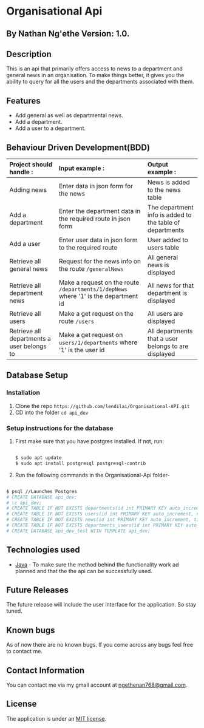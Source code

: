 # Organisational Api
## By **Nathan Ng'ethe** Version: 1.0.

## Description
This is an api that primarily offers access to news to a department and general news in an organisation. To make things better, it gives you the ability to query for all the users and the departments associated with them.

## Features
* Add general as well as departmental news.
* Add a department.
* Add a user to a department.


## Behaviour Driven Development(BDD)
| Project should handle : | Input example :     | Output example : |
| :------------- | :------------- | :-------------         |
| Adding news       | Enter data in json form for the news       | News is added to the news table    |
| Add a department       | Enter the department data in the required route in json form      | The department info is added to the table of departments  |
| Add a user       | Enter user data in json form to the required route       | User added to users table    |
| Retrieve all general news   | Request for the news info on the route `/generalNews`        | All general news is displayed    |
| Retrieve all department news   | Make a request on the route `/departments/1/depNews` where '1' is the department id | All news for that department is displayed    |
| Retrieve all users  | Make a get request on the route `/users`   | All users are displayed   |
| Retrieve all departments a user belongs to | Make a get request on `users/1/departments` where '1' is the user id | All departments that a user belongs to are displayed |


## Database Setup
### Installation
1. Clone the repo `https://github.com/lendilai/Organisational-API.git`
2. CD into the folder `cd api_dev`

### Setup instructions for the database
1. First make sure that you have postgres installed.
   If not, run:
   ```bash

   $ sudo apt update
   $ sudo apt install postgresql postgresql-contrib

    ```
2. Run the following commands in the Organisational-Api folder-

```bash

$ psql //Launches Postgres
# CREATE DATABASE api_dev;
# \c api_dev; 
# CREATE TABLE IF NOT EXISTS departments(id int PRIMARY KEY auto_increment, name VARCHAR, description VARCHAR, user_no int);
# CREATE TABLE IF NOT EXISTS users(id int PRIMARY KEY auto_increment, name VARCHAR, position VARCHAR, url VARCHAR);
# CREATE TABLE IF NOT EXISTS news(id int PRIMARY KEY auto_increment, title VARCHAR, content VARCHAR, importance VARCHAR, type VARCHAR, departmentId int);
# CREATE TABLE IF NOT EXISTS departments_users(id int PRIMARY KEY auto_increment, department_id INTEGER, user_id INTEGER);
# CREATE DATABASE api_dev_test WITH TEMPLATE api_dev;

```

## Technologies used
- [Java](https://www.java.com/) - To make sure the method behind the functionality work ad planned and that the the api can be successfully used.

## Future Releases
The future release will include the user interface for the application. So stay tuned.

## Known bugs
As of now there are no known bugs. If you come across any bugs feel free to contact me.

## Contact Information
You can contact me via my gmail account at ngethenan768@gmail.com.

## License
The application is under an [MIT license](https://github.com/lendilai/Organisational-API/blob/master/License).